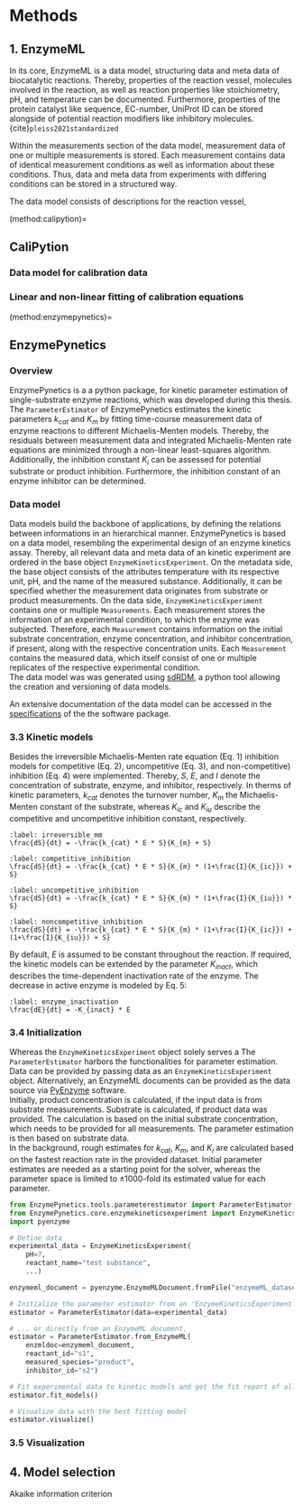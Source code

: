 # Methods

## 1. EnzymeML

In its core, EnzymeML is a data model, structuring data and meta data of biocatalytic reactions. Thereby, properties of the reaction vessel, molecules involved in the reaction, as well as reaction properties like stoichiometry, pH, and temperature can be documented. Furthermore, properties of the protein catalyst like sequence, EC-number, UniProt ID can be stored alongside of potential reaction modifiers like inhibitory molecules. {cite}`pleiss2021standardized`

Within the measurements section of the data model, measurement data of one or multiple measurements is stored. Each measurement contains data of identical measurement conditions as well as information about these conditions. Thus, data and meta data from experiments with differing conditions can be stored in a structured way.

The data model consists of descriptions for the reaction vessel,

(method:calipytion)=

## CaliPytion

### Data model for calibration data

### Linear and non-linear fitting of calibration equations

(method:enzymepynetics)=

## EnzymePynetics

### Overview

EnzymePynetics is a a python package, for kinetic parameter estimation of single-substrate enzyme reactions, which was developed during this thesis. The `ParameterEstimator` of EnzymePynetics estimates the kinetic parameters $k_{cat}$ and $K_{m}$ by fitting time-course measurement data of enzyme reactions to different Michaelis-Menten models. Thereby, the residuals between measurement data and integrated Michaelis-Menten rate equations are minimized through a non-linear least-squares algorithm. Additionally, the inhibition constant $K_{i}$ can be assessed for potential substrate or product inhibition. Furthermore, the inhibition constant of an enzyme inhibitor can be determined.

### Data model

Data models build the backbone of applications, by defining the relations between informations in an hierarchical manner.
EnzymePynetics is based on a data model, resembling the experimental design of an enzyme kinetics assay. Thereby, all relevant data and meta data of an kinetic experiment are ordered in the base object `EnzymeKineticsExperiment`. On the metadata side, the base object consists of the attributes temperature with its respective unit, pH, and the name of the measured substance. Additionally, it can be specified whether the measurement data originates from substrate or product measurements. On the data side, `EnzymeKineticsExperiment` contains one or multiple `Measurements`. Each measurement stores the information of an experimental condition, to which the enzyme was subjected. Therefore, each `Measurement` contains information on the initial substrate concentration, enzyme concentration, and inhibitor concentration, if present, along with the respective concentration units. Each `Measurement` contains the measured data, which itself consist of one or multiple replicates of the respective experimental condition.  
The data model was was generated using [sdRDM](https://github.com/JR-1991/software-driven-rdm), a python tool allowing the creation and versioning of data models.

An extensive documentation of the data model can be accessed in the [specifications](https://github.com/haeussma/EnzymePynetics/blob/main/specifications/EnzymeKinetics.md) of the the software package.

### 3.3 Kinetic models

Besides the irreversible Michaelis-Menten rate equation (Eq. 1) inhibition models for competitive (Eq. 2), uncompetitive (Eq. 3), and non-competitive) inhibition (Eq. 4) were implemented. Thereby, $S$, $E$, and $I$ denote the concentration of substrate, enzyme, and inhibitor, respectively. In therms of kinetic parameters, $k_{cat}$ denotes the turnover number, $K_{m}$ the Michaelis-Menten constant of the substrate, whereas $K_{ic}$ and $K_{iu}$ describe the competitive and uncompetitive inhibition constant, respectively.

```{math}
:label: irreversible_mm
\frac{dS}{dt} = -\frac{k_{cat} * E * S}{K_{m} + S}
```

```{math}
:label: competitive_inhibition
\frac{dS}{dt} = -\frac{k_{cat} * E * S}{K_{m} * (1+\frac{I}{K_{ic}}) + S}
```

```{math}
:label: uncompetitive_inhibition
\frac{dS}{dt} = -\frac{k_{cat} * E * S}{K_{m} * (1+\frac{I}{K_{iu}}) * S}
```

```{math}
:label: noncompetitive_inhibition
\frac{dS}{dt} = -\frac{k_{cat} * E * S}{K_{m} * (1+\frac{I}{K_{ic}}) + (1+\frac{I}{K_{iu}}) + S}
```

By default, $E$ is assumed to be constant throughout the reaction. If required, the kinetic models can be extended by the parameter $K_{inact}$, which describes the time-dependent inactivation rate of the enzyme. The decrease in active enzyme is modeled by Eq. 5:

```{math}
:label: enzyme_inactivation
\frac{dE}{dt} = -K_{inact} * E
```

### 3.4 Initialization

Whereas the `EnzymeKineticsExperiment` object solely serves a
The `ParameterEstimator` harbors the functionalities for parameter estimation. Data can be provided by passing data as an `EnzymeKineticsExperiment` object. Alternatively, an EnzymeML documents can be provided as the data source via [PyEnzyme](https://github.com/EnzymeML/PyEnzyme) software.  
Initially, product concentration is calculated, if the input data is from substrate measurements. Substrate is calculated, if product data was provided. The calculation is based on the initial substrate concentration, which needs to be provided for all measurements. The parameter estimation is then based on substrate data.  
In the background, rough estimates for $k_{cat}$, $K_{m}$, and $K_{i}$ are calculated based on the fastest reaction rate in the provided dataset. Initial parameter estimates are needed as a starting point for the solver, whereas the parameter space is limited to ±1000-fold its estimated value for each parameter.

```python
from EnzymePynetics.tools.parameterestimator import ParameterEstimator
from EnzymePynetics.core.enzymekineticsexperiment import EnzymeKineticsExperiment
import pyenzyme

# Define data
experimental_data = EnzymeKineticsExperiment(
    pH=7,
    reactant_name="test substance",
    ...)

enzymeml_document = pyenzyme.EnzymeMLDocument.fromFile("enzymeML_dataset.omex")

# Initialize the parameter estimator from an 'EnzymeKineticsExperiment' instance
estimator = ParameterEstimator(data=experimental_data)

# ... or directly from an EnzymeML document.
estimator = ParameterEstimator.from_EnzymeML(
    enzmldoc=enzymeml_document,
    reactant_id="s1",
    measured_species="product",
    inhibitor_id="s2")

# Fit experimental data to kinetic models and get the fit report of all models
estimator.fit_models()

# Visualize data with the best fitting model
estimator.visualize()
```

### 3.5 Visualization

## 4. Model selection

Akaike information criterion
